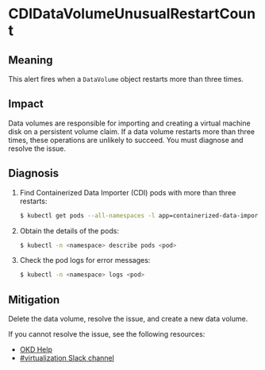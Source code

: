 # CDIDataVolumeUnusualRestartCount

## Meaning

This alert fires when a `DataVolume` object restarts more than three times.

## Impact

Data volumes are responsible for importing and creating a virtual machine disk
on a persistent volume claim. If a data volume restarts more than three times,
these operations are unlikely to succeed. You must diagnose and resolve the
issue.

## Diagnosis

1. Find Containerized Data Importer (CDI) pods with more than three restarts:

   ```bash
   $ kubectl get pods --all-namespaces -l app=containerized-data-importer -o=jsonpath='{range .items[?(@.status.containerStatuses[0].restartCount>3)]}{.metadata.name}{"/"}{.metadata.namespace}{"\n"}'
   ```

2. Obtain the details of the pods:

   ```bash
   $ kubectl -n <namespace> describe pods <pod>
   ```

3. Check the pod logs for error messages:

   ```bash
   $ kubectl -n <namespace> logs <pod>
   ```

## Mitigation

Delete the data volume, resolve the issue, and create a new data volume.

<!--DS: If you cannot resolve the issue, log in to the
link:https://access.redhat.com[Customer Portal] and open a support case,
attaching the artifacts gathered during the diagnosis procedure.-->
<!--USstart-->
If you cannot resolve the issue, see the following resources:

- [OKD Help](https://okd.io/docs/community/help/)
- [#virtualization Slack channel](https://kubernetes.slack.com/channels/virtualization)
<!--USend-->
